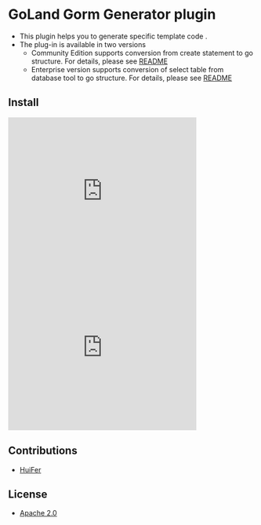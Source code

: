 # GoLand Gorm Generator plugin 

- This plugin helps you to generate specific template code . 
- The plug-in is available in two versions
    - Community Edition supports conversion from create statement to go structure. For details, please see [README](/gorm-generator-plugin-Community/README.md)
    - Enterprise version supports conversion of select table from database tool to go structure. For details, please see [README](/gorm-generator-plugin-Ultimate/README.md)
    
    


## Install



<iframe frameborder="none" width="384px" height="319px" src="https://plugins.jetbrains.com/embeddable/card/15040"></iframe>



<iframe frameborder="none" width="384px" height="319px" src="https://plugins.jetbrains.com/embeddable/card/15034"></iframe>


## Contributions

- [HuiFer](http://github.com/huifer/)



## License
- [Apache 2.0](/LICENSE)
